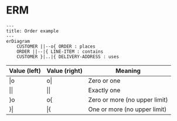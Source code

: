 # ERM

```mermaid
---
title: Order example
---
erDiagram
    CUSTOMER ||--o{ ORDER : places
    ORDER ||--|{ LINE-ITEM : contains
    CUSTOMER }|..|{ DELIVERY-ADDRESS : uses

```

|  Value (left) | Value (right)     | Meaning                           |
|---            |---                |---                                |
|  \|o          |  o\|              | Zero or one                       |
|  \|\|         | \|\|              |     Exactly one                   |
|  }o           |  o{               | Zero or more (no upper limit)     |
|  }\|          | \|{               | One or more (no upper limit)      |

